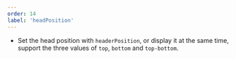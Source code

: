```yaml
---
order: 14
label: 'headPosition'
---
```


- Set the head position with `headerPosition`, or display it at the same time, support the three values of `top`, `bottom` and `top-bottom`.
